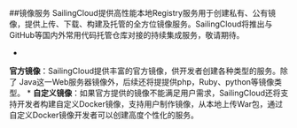 ##镜像服务
SailingCloud提供高性能本地Registry服务用于创建私有、公有镜像，提供上传、下载、构建及托管的全方位镜像服务。SailingCloud将推出与GitHub等国内外常用代码托管仓库对接的持续集成服务，敬请期待。

* 
**官方镜像**：SailingCloud提供丰富的官方镜像，供开发者创建各种类型的服务。除了 Java这一Web服务器镜像外，后续还将提提供php，Ruby、python等镜像类型。
* 
**自定义镜像**：如果官方提供的镜像不能满足用户需求，SailingCloud还将支持开发者构建自定义Docker镜像，支持用户制作镜像，从本地上传War包，通过自定义Docker镜像开发者可以创建高度个性化的服务。